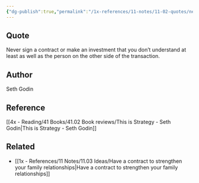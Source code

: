 ```yaml
---
{"dg-publish":true,"permalink":"/1x-references/11-notes/11-02-quotes/never-sign-a-contract-or-make-an-investment-that-you-don-t-understand-at-least-as-well-as-the-person-on-the-other-side-of-the-transaction-seth-godin/","title":"Never sign a contract or make an investment that you don’t understand at least as well as the person on the other side of the transaction - Seth Godin","created":"2025-04-09T14:27:51.505+03:00","updated":"2025-04-10T10:34:50.299+03:00"}
---
```



## Quote
Never sign a contract or make an investment that you don’t understand at least as well as the person on the other side of the transaction.

## Author
Seth Godin

## Reference
[[4x - Reading/41 Books/41.02 Book reviews/This is Strategy - Seth Godin\|This is Strategy - Seth Godin]]

## Related
- [[1x - References/11 Notes/11.03 Ideas/Have a contract to strengthen your family relationships\|Have a contract to strengthen your family relationships]]
